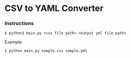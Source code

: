 # CSV to YAML Converter 

### Instructions

```
$ python3 main.py <csv file path> <output yml file path>
```

Example
```
$ python main.py sample.csv sample.yml
```